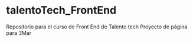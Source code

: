 # talentoTech_FrontEnd
Repositorio para el curso de Front End de Talento tech
Proyecto de página para 3Mar

